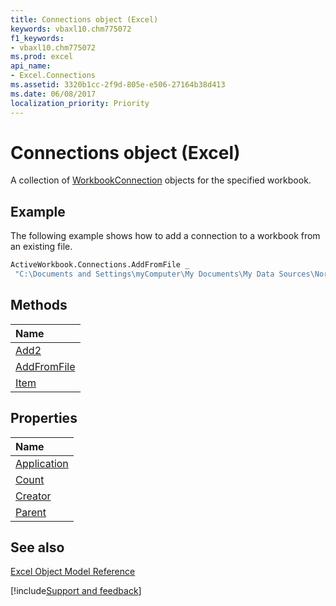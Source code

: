 ```yaml
---
title: Connections object (Excel)
keywords: vbaxl10.chm775072
f1_keywords:
- vbaxl10.chm775072
ms.prod: excel
api_name:
- Excel.Connections
ms.assetid: 3320b1cc-2f9d-805e-e506-27164b38d413
ms.date: 06/08/2017
localization_priority: Priority
---
```



# Connections object (Excel)

A collection of [WorkbookConnection](Excel.WorkbookConnection.md) objects for the specified workbook.


## Example

The following example shows how to add a connection to a workbook from an existing file.


```vb
ActiveWorkbook.Connections.AddFromFile _ 
 "C:\Documents and Settings\myComputer\My Documents\My Data Sources\Northwind 2007 Customers.odc"
```


## Methods



|Name|
|:-----|
|[Add2](Excel.Connections.Add.md)|
|[AddFromFile](Excel.Connections.AddFromFile.md)|
|[Item](Excel.Connections.Item.md)|

## Properties



|Name|
|:-----|
|[Application](Excel.Connections.Application.md)|
|[Count](Excel.Connections.Count.md)|
|[Creator](Excel.Connections.Creator.md)|
|[Parent](Excel.Connections.Parent.md)|

## See also


[Excel Object Model Reference](overview/Excel/object-model.md)

[!include[Support and feedback](~/includes/feedback-boilerplate.md)]